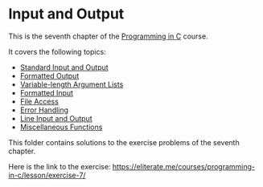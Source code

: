 # Input and Output

This is the seventh chapter of the [Programming in C](https://eliterate.me/courses/programming-in-c/) course.

It covers the following topics:
- [Standard Input and Output](https://eliterate.me/courses/programming-in-c/lesson/standard-input-and-output/)
- [Formatted Output](https://eliterate.me/courses/programming-in-c/lesson/formatted-output/)
- [Variable-length Argument Lists](https://eliterate.me/courses/programming-in-c/lesson/variable-length-argument-lists/)
- [Formatted Input](https://eliterate.me/courses/programming-in-c/lesson/formatted-input/)
- [File Access](https://eliterate.me/courses/programming-in-c/lesson/file-access/)
- [Error Handling](https://eliterate.me/courses/programming-in-c/lesson/error-handling/)
- [Line Input and Output](https://eliterate.me/courses/programming-in-c/lesson/line-input-and-output/)
- [Miscellaneous Functions](https://eliterate.me/courses/programming-in-c/lesson/miscellaneous-functions/)

This folder contains solutions to the exercise problems of the seventh chapter.

Here is the link to the exercise: https://eliterate.me/courses/programming-in-c/lesson/exercise-7/
